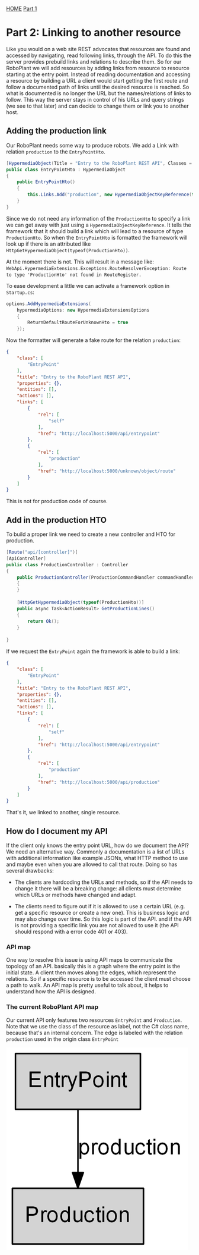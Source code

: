 [HOME](../README.md)   [Part 1](../part1/part1.md)

# Part 2: Linking to another resource

Like you would on a web site REST advocates that resources are found and accessed by navigating, read following links, through the API. To do this the server provides prebuild links and relations to describe them. So for our RoboPlant we will add resources by adding links from resource to resource starting at the entry point. Instead of reading documentation and accessing a resource by building a URL a client would start getting the first route and follow a documented path of links until the desired resource is reached. So what is documented is no longer the URL but the names/relations of links to follow.
This way the server stays in control of his URLs and query strings (we see to that later) and can decide to change them or link you to another host.

## Adding the production link

Our RoboPlant needs some way to produce robots. We add a Link with relation `production` to the `EntryPointHto`.

```csharp
[HypermediaObject(Title = "Entry to the RoboPlant REST API", Classes = new[] { "EntryPoint" })]
public class EntryPointHto : HypermediaObject
{
    public EntryPointHto()
    {
        this.Links.Add("production", new HypermediaObjectKeyReference(typeof(ProductionHto)));
    }
}
```

Since we do not need any information of the `ProductionHto` to specify a link we can get away with just using a `HypermediaObjectKeyReference`. It tells the framework that it should build a link which will lead to a resource of type `ProductionHto`. So when the `EntryPointHto` is formatted the framework will look up if there is an attributed like `HttpGetHypermediaObject(typeof(ProductionHto))`.

At the moment there is not. This will result in a message like:
`WebApi.HypermediaExtensions.Exceptions.RouteResolverException: Route to type 'ProductionHto' not found in RouteRegister.`

To ease development a little we can activate a framework option in `Startup.cs`:

```csharp
options.AddHypermediaExtensions(
    hypermediaOptions: new HypermediaExtensionsOptions
    {
        ReturnDefaultRouteForUnknownHto = true
    });
```

Now the formatter will generate a fake route for the relation `production`:

```json
{
    "class": [
        "EntryPoint"
    ],
    "title": "Entry to the RoboPlant REST API",
    "properties": {},
    "entities": [],
    "actions": [],
    "links": [
        {
            "rel": [
                "self"
            ],
            "href": "http://localhost:5000/api/entrypoint"
        },
        {
            "rel": [
                "production"
            ],
            "href": "http://localhost:5000/unknown/object/route"
        }
    ]
}
```

This is not for production code of course.

## Add in the production HTO

To build a proper link we need to create a new controller and HTO for production.

```csharp
[Route("api/[controller]")]
[ApiController]
public class ProductionController : Controller
{
    public ProductionController(ProductionCommandHandler commandHandler)
    {
    }

    [HttpGetHypermediaObject(typeof(ProductionHto))]
    public async Task<ActionResult> GetProductionLines()
    {
        return Ok();
    }

}
```

If we request the `EntryPoint` again the framework is able to build a link:

```json
{
    "class": [
        "EntryPoint"
    ],
    "title": "Entry to the RoboPlant REST API",
    "properties": {},
    "entities": [],
    "actions": [],
    "links": [
        {
            "rel": [
                "self"
            ],
            "href": "http://localhost:5000/api/entrypoint"
        },
        {
            "rel": [
                "production"
            ],
            "href": "http://localhost:5000/api/production"
        }
    ]
}
```

That's it, we linked to another, single resource.

## How do I document my API
If the client only knows the entry point URL, how do we document the API? We need an alternative way. Commonly a documentation is a list of URLs with additional information like example JSONs, what HTTP method to use and maybe even when you are allowed to call that route. Doing so has several drawbacks:

- The clients are hardcoding the URLs and methods, so if the API needs to change it there will be a breaking change: all clients must determine which URLs or methods have changed and adapt.

- The clients need to figure out if it is allowed to use a certain URL (e.g. get a specific resource or create a new one). This is business logic and may also change over time. So this logic is part of the API. and if the API is not providing a specific link you are not allowed to use it (the API should respond with a error code 401 or 403).

### API map 

One way to resolve this issue is using API maps to communicate the topology of an API. basically this is a graph where the entry point is the initial state. A client then moves along the edges, which represent the relations. So if a specific resource is to be accessed the client must choose a path to walk. An API map is pretty useful to talk about, it helps to understand how the API is designed.

### The current RoboPlant API map

Our current API only features two resources `EntryPoint` and `Prodcution`. Note that we use the class of the resource as label, not the C# class name, because that's an internal concern. The edge is labeled with the relation `production` used in the origin class `EntryPoint`

![API map](RoboPlantApiMap.png)